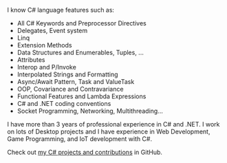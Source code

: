 I know C# language features such as:

- All C# Keywords and Preprocessor Directives
- Delegates, Event system
- Linq
- Extension Methods
- Data Structures and Enumerables, Tuples, ...
- Attributes
- Interop and P/Invoke
- Interpolated Strings and Formatting
- Async/Await Pattern, Task and ValueTask
- OOP, Covariance and Contravariance
- Functional Features and Lambda Expressions
- C# and .NET coding conventions
- Socket Programming, Networking, Multithreading...

I have more than 3 years of professional experience in C# and .NET. I work on lots of Desktop projects and I have experience in Web Development, Game Programming, and IoT development with C#. 

Check out [my C# projects and contributions](https://github.com/0xaryan?utf8=%E2%9C%93&tab=repositories&q=&type=&language=c%23) in GitHub.
